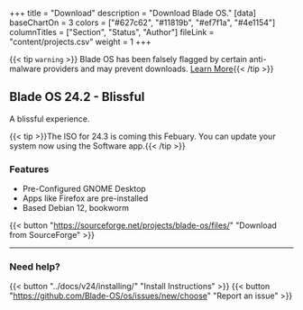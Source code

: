 +++
title = "Download"
description = "Download Blade OS."
[data]
baseChartOn = 3
colors = ["#627c62", "#11819b", "#ef7f1a", "#4e1154"]
columnTitles = ["Section", "Status", "Author"]
fileLink = "content/projects.csv"
weight = 1
+++

{{< tip `warning` >}} Blade OS has been falsely flagged by certain anti-malware providers and may prevent downloads. [Learn More](https://github.com/Blade-OS/os/issues/5 "Opens the GitHub issue page."){{< /tip >}}

## Blade OS 24.2 - Blissful
A blissful experience.

{{< tip >}}The ISO for 24.3 is coming this Febuary. You can update your system now using the Software app.{{< /tip >}}

### Features
* Pre-Configured GNOME Desktop
* Apps like Firefox are pre-installed
* Based Debian 12, bookworm

{{< button "https://sourceforge.net/projects/blade-os/files/" "Download from SourceForge" >}}

---
### Need help?
{{< button "../docs/v24/installing/" "Install Instructions" >}} {{< button "https://github.com/Blade-OS/os/issues/new/choose" "Report an issue" >}}
